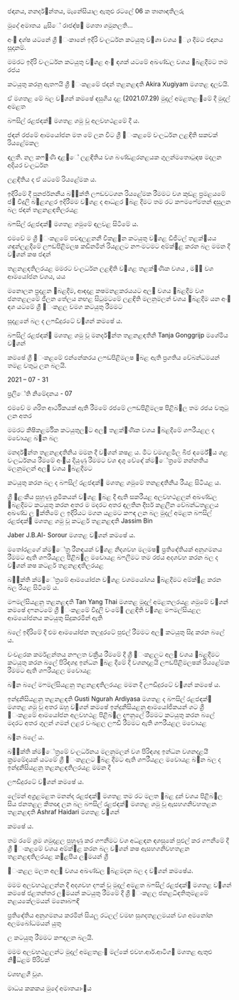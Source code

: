 ජඳානය, නනදර්඼න්තය, මැනේසියාල ඇතුළු රටලේ 06 ක තානාඳතිලරු

මුදේ අමාතය ැැසිේ රාජඳ්ෂ඿ මශතා ශමුනලති...

අං඾ ඳශ්ෂ යටනේ ශ්‍රී ඼ංකානේ ඉදිරි වංලර්ධන කටයුතු ව඲ශා වශය ඼ැා දීමට ජඳානය සූදානම්.

මමරට ඉදිරි වංලර්ධන කටයුතු ව඲ශළ අං඾ ඳශක් යටමේ අඛණ්ඩල වශය ඼බළදීමට තම රජය

කටයුතු කරනු ඇතෆයි ශ්‍රී ඼ංකළමේ ජඳන් තළනළඳති Akira Xugiyam මශතළ ඳලවයි.

ඒ මශතළ මේ බල ව඲ශන් කමෂේ ඳසුගිය දළ (2021.07.29) මුදල් අමළත‍ළං඾මේ දී මුදල් අමළත‍

බෆසිල් රළජඳක්඿ මශතළ ශමු වූ අලවහථළමේ දී ය.

ජඳන් රජමේ ආමයෝජන මත මේ ලන විට ශ්‍රී ඼ංකළමේ වංලර්ධන ල‍ළඳිති සකවක් ‍රියළේමකල

ඳලතී. නල කෆ඼ණි ඳළ඼ේ ල‍ළඳිතිය වශ බණ්ඩළරනළයක ගුලන්මතොටුඳෂ මදලන අදියර වංලර්ධන

ල‍ළඳිතිය ද ඒ යටමේ ‍රියළේමක ය.

ඉදිරිමේ දී පුනර්ජනනීය බ඼඾ක්ති ලෆඩවටශන ‍රියළේමක රීමමට වශ කුඩළ ප්‍රමළයමේ ජ඼ විදුලි බ඼ළගළර ඉදිරීමම ව඲ශළ ද ආධළර ඼බළ දීමට තම රට කෆමෆේමතන් ඳසුලන බල ජඳන් තළනළඳතිලරයළ

බෆසිල් රළජඳක්඿ මශතළ ශමුමේ ඳලවළ සිටිමේ ය.

එමවේ ම ශ්‍රී ඼ංකළමේ පවඳලළනනී විකළ඾න කටයුතු ව඲ශළ ඩිජිටල් තළක්඿යය ශඳුන්ලළදීමේ ලෆඩපිළිමලෂ කඩිනමින් ‍රියළලට නෆංමටමට අම්ක්඿ළ කරන බල මමන දී ව඲ශන් කෂ ජඳන්

තළනළඳතිලරයළ මමරට වංලර්ධන ල‍ළඳිති ව඲ශළ තළක්඿ණික වශය , ම෕඼‍ වශ ආමයෝජන වශය, යය

මනොලන ප්‍රදළන ඼බළදීම, ආඳදළ කෂමනළකරයයට අල඾‍ වශය ඼බළදීම වශ ජනතළලමේ ජීලන තේලය නඟළ සිටුමටමේ ල‍ළඳිති මලනුමලන් වශය ඼බළදීම යන අං඾ ඳශ යටමේ ශ්‍රී ඼ංකළල වමග කටයුතු රීමමට

සූදළනේ බල ද ලෆඩිදුරටේ ව඲ශන් කමෂේ ය.

බෆසිල් රළජඳක්඿ මශතළ ශමු වූ මනදර්඼න්ත තළනළඳතිනි Tanja Gonggrijp මශේමිය ව඲ශන්

කමෂේ ශ්‍රී ඼ංකළමේ එන්නේකරය ලෆඩපිළිමලෂ ඼බළ ඇති ප්‍රගතිය වේබන්ධමයන් තමළ වතුටු ලන බලයි.

2021 – 07 - 31

ප්‍රලිේති නිමේදනය - 07

එමවේ ම ශරිත ආර්ථිකයක් ඇති රීමමේ රජමේ ලෆඩපිළිමලෂ පිළිබ඲ල තම රජය වතුටු ලන අතර

මමරට කිෂිකළර්මික කටයුතුල඼ට අල඾‍ තළක්඿ණික වශය ඼බළදීමේ ශෆරීයළල ද මවොයළ බ඼න බල

මනදර්඼න්ත තළනළඳතිනිය මමන දී ව඲ශන් කෂළ ය. මීට වමගළමීල බීජ ඳර්මේ඿ය ශළ වංලර්ධනය රීමමේ අං඾ය දියුණු රීමමට වශ ඳශු වේඳේ ක්ම඿ේත්‍රමේ නන්නතිය මලනුමලන් අල඾‍ වශය ඼බළදීමට

කටයුතු කරන බල ද බෆසිල් රළජඳක්඿ මශතළ ශමුමේ තනළඳතිනිය රීයළ සිටියළ ය.

ශ්‍රී ඼ළංකීය පුහුණු ශ්‍රමිකයන් ව඲ශළ ඼බළ දී ඇති සකරීයළ අලවහථළලන් අඛණ්ඩල ඼බළදීමට කටයුතු කරන අතර ම මදරට අතර ඳලතින දීර්ඝ කළලීන වේබන්ධතළලය අඛණ්ඩ ල ඾ක්තිමේ ල ඉදිරියට මගන යළමට කෆඳ ලන බල මුදල් අමළත‍ බෆසිල් රළජඳක්඿ මශතළ ශමු වූ කටළර් තළනළඳති Jassim Bin

Jaber J.B.Al- Sorour මශතළ ව඲ශන් කමෂේ ය.

මතෝරළගේ ක්ම඿ේත්‍ර රීනඳයක් ව඲ශළ නිදශවහ මලමෂ඲ ප්‍රතිඳේතියක් අනුගමනය රීමමට ඇති ශෆරීයළල පිළිබ඲ල මවොයළ බෆලීමට තම රජය අදශවහ කරන බල ද ව඲ශන් කෂ කටළර් තළනළඳතිලරයළ

බ඼඾ක්ති ක්ම඿ේත්‍රමේ ආමයෝජන ව඲ශළ වශමයෝගය ඼බළදීමට අම්ක්඿ළ කරන බල රීයළ සිටිමේ ය.

මෆමල්සියළනු තළනළඳති Tan Yang Thai මශතළ මුදල් අමළත‍ලරයළ ශමුමේ ව඲ශන් කමෂේ දෆනටමේ ශ්‍රී ඼ංකළමේ විදුලි වංමේ඾ ල‍ළඳිති ව඲ශළ මෆමල්සියළල ආමයෝජනය කටයුතු සිදුකරමින් ඇති

බලේ ඉදිරිමේ දී එම ආමයෝජන තලදුරටේ පුළුල් රීමමට අල඾‍ කටයුතු සිදු කරන බලේ ය.

වංචළරක කර්මළන්තය නෆලත වක්‍රීය රීමමේ දී ශ්‍රී ඼ංකළලට අල඾‍ වශය ඼බළදීමට කටයුතු කරන බලේ පිරිඳශදු ඉන්ධන ඼බළ දීමේ දී වශනදළයි ලෆඩපිළිමලෂක් ‍රියළේමක රීමමට ඇති ශෆරීයළල මවොයළ

බ඼න බලේ මෆමල්සියළනු තළනළඳතිලරයළ මමන දී ලෆඩිදුරටේ ව඲ශන් කමෂේ ය.

ඉන්දුනිසියළනු තළනළඳති Gusti Ngurah Ardiyasa මශතළ ද බෆසිල් රළජඳක්඿ මශතළ ශමු වූ අතර ඔහු ව඲ශන් කමෂේ ඉන්දුනිසියළනු ආමයෝජිකයන් ශට ශ්‍රී ඼ංකළමේ ආමයෝජන අලවහථළ පිළිබ඲ල දෆනුලේ රීමමට කටයුතු කරන බලේ මදරට අතර ගුලන් ගමන් ලළර වංඛ‍ළල ලෆඩි රීමමට ඇති ශෆරීයළල මවොයළ

බ඼න බලේ ය.

බ඼඾ක්ති ක්ම඿ේත්‍රමේ වංලර්ධනය මලනුමලන් වශ පිරිඳශදු ඉන්ධන වශනදළයී ක්‍රමමේදයක් යටමේ ශ්‍රී ඼ංකළලට ඼බළ දීමට ඇති ශෆරීයළල මවොයළ බ඼න බල ද ඉන්දුනිසියළනු තළනළඳතිලරයළ මමන දී

ලෆඩිදුරටේ ව඲ශන් කමෂේ ය.

ලේමන් අග්‍රළමළත‍ මනන්ද රළජඳක්඿ මශතළ තම රට මලත ඼බළ දුන් වශය පිළිබ඲ල සිය ජනතළල කිතඥ ලන බල බෆසිල් රළජඳක්඿ මශතළ ශමු වූ ඇසහගනිවහතළන තළනළඳති Ashraf Haidari මශතළ ව඲ශන්

කමෂේ ය.

තම රමේ ශ්‍රම ශමුදළල පුහුණු කර ගෆනීමට වශ අධ‍ළඳන ඳශසුකේ පුළුල් කර ගෆනීමේ දී ශ්‍රී ඼ංකළමේ වශය අම්ක්඿ළ කරන බල ව඲ශන් කෂ ඇසහගනිවහතළන තළනළඳතිලරයළ ක඼ළපීය ල඾මයන් ශ්‍රී

඼ංකළල මලත අල඾‍ වශය අඛණ්ඩල ඼බළමදන බල ද ව඲ශන් කමෂේය.

මමම අලවහථළලන්න දී අදශවහ දෆක් වූ මුදල් අමළත‍ බෆසිල් රළජඳක්඿ මශතළ ව඲ශන් කමෂේ ජළත‍න්තර ල඾මයන් කටයුතු රීමමේ දී ශ්‍රී ඼ංකළල ජනළධිඳතිතුමළමේ නළයකේලමයන් මනොබෆඳි

ප්‍රතිඳේතිය අනුගමනය කරමින් සියලු රටලල් වමඟ සුශදතළලමයන් වශ අමන‍ෝන‍ අලමබෝධමයන් යුතු

ල කටයුතු රීමමට කෆඳලන බලයි.

මමම අලවහථළලන්ට මුදල් අමළත‍ළං඾ මල්කේ එවහ.ආර්.ආටිග඼ මශතළ ඇතුළු නි඼ධළම පිරිවක්

වශභළගී වූශ.

මාධය කකකය මුදේ අමාතයාං඾ය